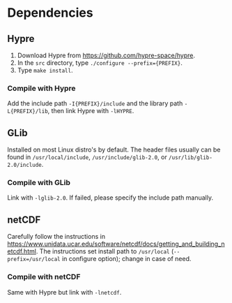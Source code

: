 # Dependencies

## Hypre

1. Download Hypre from https://github.com/hypre-space/hypre.
1. In the `src` directory, type `./configure --prefix={PREFIX}`.
1. Type `make install`.

### Compile with Hypre

Add the include path `-I{PREFIX}/include` and the library path `-L{PREFIX}/lib`, then link Hypre with `-lHYPRE`.

## GLib

Installed on most Linux distro's by default. The header files usually can be found in `/usr/local/include`, `/usr/include/glib-2.0`, or `/usr/lib/glib-2.0/include`.

### Compile with GLib

Link with `-lglib-2.0`. If failed, please specify the include path manually.

## netCDF

Carefully follow the instructions in https://www.unidata.ucar.edu/software/netcdf/docs/getting_and_building_netcdf.html. The instructions set install path to `/usr/local` (`--prefix=/usr/local` in configure option); change in case of need.

### Compile with netCDF

Same with Hypre but link with `-lnetcdf`.
